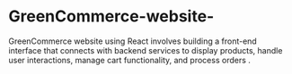 # GreenCommerce-website-
GreenCommerce website using React involves building a front-end interface that connects with backend services to display products, handle user interactions, manage cart functionality, and process orders . 
